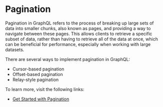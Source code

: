 # Pagination

Pagination in GraphQL refers to the process of breaking up large sets of data into smaller chunks, also known as pages, and providing a way to navigate between these pages. This allows clients to retrieve a specific subset of data, rather than having to retrieve all of the data at once, which can be beneficial for performance, especially when working with large datasets.

There are several ways to implement pagination in GraphQL:

- Cursor-based pagination
- Offset-based pagination
- Relay-style pagination

To learn more, visit the following links:

- [Get Started with Pagination](https://graphql.org/learn/pagination/)

